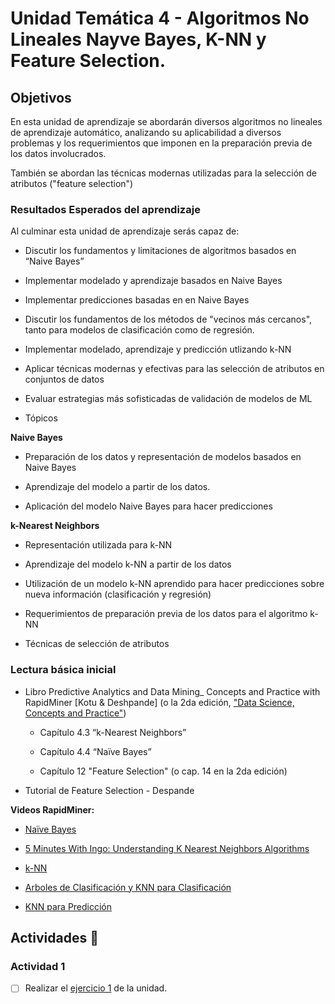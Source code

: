 # Unidad Temática 4 - Algoritmos No Lineales Nayve Bayes, K-NN y Feature Selection.

## Objetivos

En esta unidad de aprendizaje se abordarán diversos algoritmos no lineales de aprendizaje automático, analizando su aplicabilidad a diversos problemas y los requerimientos que imponen en la preparación previa de los datos involucrados.

También se abordan las técnicas modernas utilizadas para la selección de atributos ("feature selection")

### Resultados Esperados del aprendizaje
Al culminar esta unidad de aprendizaje serás capaz de:

- Discutir los fundamentos y limitaciones de algoritmos basados en “Naive Bayes”

- Implementar modelado y aprendizaje basados en Naive Bayes

- Implementar predicciones basadas en en Naive Bayes

- Discutir los fundamentos de los métodos de "vecinos más cercanos", tanto para modelos de clasificación como de regresión.

- Implementar modelado, aprendizaje y predicción utlizando k-NN

- Aplicar técnicas modernas y efectivas para las selección de atributos en conjuntos de datos

- Evaluar estrategias más sofisticadas de validación de modelos de ML

- Tópicos

**Naive Bayes**

- Preparación de los datos y representación de modelos basados en Naive Bayes

- Aprendizaje del modelo a partir de los datos.

- Aplicación del modelo Naive Bayes para hacer predicciones

 

**k-Nearest Neighbors**

- Representación utilizada para k-NN

- Aprendizaje del modelo k-NN a partir de los datos

- Utilización de un modelo k-NN aprendido para hacer predicciones sobre nueva información (clasificación y regresión)

- Requerimientos de preparación previa de los datos para el algoritmo k-NN

- Técnicas de selección de atributos

### Lectura básica inicial
- Libro Predictive Analytics and Data Mining_ Concepts and Practice with RapidMiner [Kotu & Deshpande] (o la 2da edición, ["Data Science, Concepts and Practice"](../BibliografiaCurso/Data-Science-Concepts-and-Practice-2nd-Edition-3.pdf))
    +  Capítulo 4.3 “k-Nearest Neighbors”

    +  Capítulo 4.4 “Naïve Bayes”

    +  Capítulo 12 "Feature Selection" (o cap. 14 en la 2da edición)

- Tutorial de Feature Selection - Despande
  
**Videos RapidMiner:**

- [Naïve Bayes ](https://www.youtube.com/watch?v=IlVINQDk4o8)

- [5 Minutes With Ingo: Understanding K Nearest Neighbors Algorithms](https://www.youtube.com/watch?v=mpmf1T6-8wM)

- [k-NN](https://www.youtube.com/watch?v=JeYcRR_RG9k)

- [Arboles de Clasificación y KNN para Clasificación](https://www.youtube.com/watch?v=GkocaMmsR9Y)

- [KNN para Predicción ](https://www.youtube.com/watch?v=V-0Lf5-vAcI)


## Actividades :page_facing_up:

### Actividad 1

- [ ] Realizar el [ejercicio 1](./Ejercicios/Resueltos/UT4_PD1.md) de la unidad.
